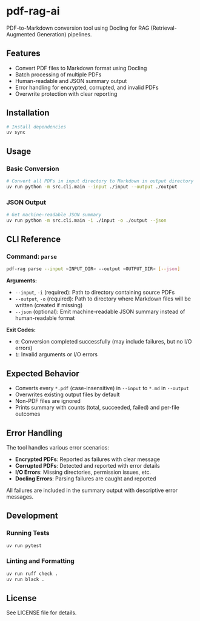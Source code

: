 # pdf-rag-ai

PDF-to-Markdown conversion tool using Docling for RAG (Retrieval-Augmented Generation) pipelines.

## Features

- Convert PDF files to Markdown format using Docling
- Batch processing of multiple PDFs
- Human-readable and JSON summary output
- Error handling for encrypted, corrupted, and invalid PDFs
- Overwrite protection with clear reporting

## Installation

```bash
# Install dependencies
uv sync
```

## Usage

### Basic Conversion

```bash
# Convert all PDFs in input directory to Markdown in output directory
uv run python -m src.cli.main --input ./input --output ./output
```

### JSON Output

```bash
# Get machine-readable JSON summary
uv run python -m src.cli.main -i ./input -o ./output --json
```

## CLI Reference

### Command: `parse`

```bash
pdf-rag parse --input <INPUT_DIR> --output <OUTPUT_DIR> [--json]
```

**Arguments:**
- `--input`, `-i` (required): Path to directory containing source PDFs
- `--output`, `-o` (required): Path to directory where Markdown files will be written (created if missing)
- `--json` (optional): Emit machine-readable JSON summary instead of human-readable format

**Exit Codes:**
- `0`: Conversion completed successfully (may include failures, but no I/O errors)
- `1`: Invalid arguments or I/O errors

## Expected Behavior

- Converts every `*.pdf` (case-insensitive) in `--input` to `*.md` in `--output`
- Overwrites existing output files by default
- Non-PDF files are ignored
- Prints summary with counts (total, succeeded, failed) and per-file outcomes

## Error Handling

The tool handles various error scenarios:

- **Encrypted PDFs**: Reported as failures with clear message
- **Corrupted PDFs**: Detected and reported with error details
- **I/O Errors**: Missing directories, permission issues, etc.
- **Docling Errors**: Parsing failures are caught and reported

All failures are included in the summary output with descriptive error messages.

## Development

### Running Tests

```bash
uv run pytest
```

### Linting and Formatting

```bash
uv run ruff check .
uv run black .
```

## License

See LICENSE file for details.

